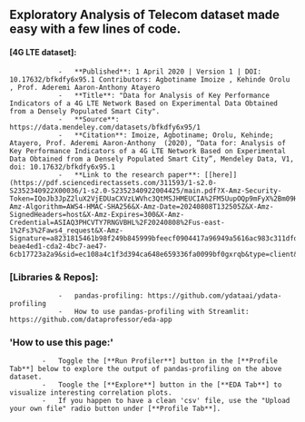 ## Exploratory Analysis of Telecom dataset made easy with a few lines of code.
#### [**4G LTE** dataset]:   
                -   **Published**: 1 April 2020 | Version 1 | DOI: 10.17632/bfkdfy6x95.1 Contributors: Agbotiname Imoize , Kehinde Orolu , Prof. Aderemi Aaron-Anthony Atayero
                -   **Title**: "Data for Analysis of Key Performance Indicators of a 4G LTE Network Based on Experimental Data Obtained from a Densely Populated Smart City".   
                -   **Source**: https://data.mendeley.com/datasets/bfkdfy6x95/1 
                -   **Citation**: Imoize, Agbotiname; Orolu, Kehinde; Atayero, Prof. Aderemi Aaron-Anthony  (2020), “Data for: Analysis of Key Performance Indicators of a 4G LTE Network Based on Experimental Data Obtained from a Densely Populated Smart City”, Mendeley Data, V1, doi: 10.17632/bfkdfy6x95.1                                
                -   **Link to the research paper**: [[here]](https://pdf.sciencedirectassets.com/311593/1-s2.0-S2352340922X00036/1-s2.0-S2352340922004425/main.pdf?X-Amz-Security-Token=IQoJb3JpZ2luX2VjEDUaCXVzLWVhc3QtMSJHMEUCIA%2FM5UupOQp9mFyX%2Bm09HVO30rZGEUytCaHJG0mIOYAhAiEAti8yVy9QPPvpGYKvjX%2Flz7LGae7G4iCkdV%2FEiH8xPNwqswUILhAFGgwwNTkwMDM1NDY4NjUiDIqNMzR7%2F8zT90NCZiqQBVAQWbzXpXN0h4nl8kB318bFof8j1QyzMRjpt6XMaMbPQiaHk48wL5Fx4OKxabiwvIBrDdF7P%2BYXdCf6Mc3PvP4fC81whFMc9zFu4MuF3OyKw%2FikcvHadPX9XeMuCeauLLbJd7iTQKJlCPbFqUKwZUsjR6Mcuo6%2BCyKLryrqcMtGjYqSHYU0Ig%2FfYYg70fM1umvG2pNuqPGxNKbwwkYzE3MYgKO1BHENXngumsNRqC6HyMSsZHLxz99UNkScF4aoLfW0ImAPmKog9DE4YXB45zMWDJdRHk4zJVpf%2B%2Bn5URl7hsX1H3o0G8yx4KGUQdgm4WkQNBidI3DizZtNp73wHREhbSKoHNqavNuT0hrg9Y0TMnQS1jhr5osQkfcJjWfGY3SqOoAzwSzu5Jhq%2FHICW66I4KwlxVfTWXVn8gr%2B6DrRZNTu9jm7IrGSCLOXKyoAKoFPwOUgvQRkwGprgSWZUZHODdagYOaksm7uUIitUyrS8TybramtFtDcBjrdRsO8w0smC%2FQ6GXC3OXpbgbTiClMdujRQYSmOLDsoz4ZxQDMyhFWx4k8mlg28XuRlv0e%2FjqYEKst4AhXv5GP7xpu3h%2BbuMdBKtRpACdK06atMZPrcqxjA7wjSBFKOYghSyJFgZu3o05esh%2ByjQQNTBH28trsLRvsZv1jaC9MCKXiU0r40CqD%2FOY4DTmLNdvGYmdF4zB%2BP9sK16NLWFq4URAtj8Iq3U1ls5ZFi5hlsT8LnG2UGPXDxyLPnPvklgHBrOnpo3hGuvZ3eyNPnRL9RBk7tXRV1dBJHxihVKJ37%2FtzVccttRPAwd7hOabmcyHO%2F3CAveLxKrGdH5U3UZTC5IyN18N%2FF3eV9hAyMGtx8opxTjDTbMIXy0rUGOrEBruKqm%2B1r9U9pjBEdWpeSQbfv5ClYqD%2Fi2MBYdtmghJiOufFBHGp3GXgfpcFheCEMiNKHyDUyMrjEPx3whHo%2BvY5R%2FYyVwDl52MZMr65PaBGef87Kz66T4T7W6bXnDrA2NIj7odfOweOMfdjiHY7JDFqjagur2xgVQRLaFjzmZGCQpiK0kI5WNflIujlVFZKZYHmXCezBsxGLDm1KPAhBRrVPoJYjo6Y7OSNHJ15VMZ4r&X-Amz-Algorithm=AWS4-HMAC-SHA256&X-Amz-Date=20240808T132505Z&X-Amz-SignedHeaders=host&X-Amz-Expires=300&X-Amz-Credential=ASIAQ3PHCVTY7RNGVBHL%2F20240808%2Fus-east-1%2Fs3%2Faws4_request&X-Amz-Signature=a8231815461b98f249b845999bfeecf0904417a96949a5616ac983c311dfd946&hash=751aafd369f42d801891a4943e0ae0823d5bc73c5e8b284a462facaa37b920f4&host=68042c943591013ac2b2430a89b270f6af2c76d8dfd086a07176afe7c76c2c61&pii=S2352340922004425&tid=spdf-beae4ed1-cda2-4bc7-ae47-6cb17723a2a9&sid=ec108a4c1f3d394ca648e659336fa0099bf0gxrqb&type=client&tsoh=d3d3LnNjaWVuY2VkaXJlY3QuY29t&ua=090b5b05040304525b&rr=8affd4904f1fb28e&cc=in)

### [Libraries & Repos]:   
                -   pandas-profiling: https://github.com/ydataai/ydata-profiling
                -   How to use pandas-profiling with Streamlit: https://github.com/dataprofessor/eda-app 
                
### 'How to use this page:'

            -   Toggle the [**Run Profiler**] button in the [**Profile Tab**] below to explore the output of pandas-profiling on the above dataset.
            -   Toogle the [**Explore**] button in the [**EDA Tab**] to visualize interesting correlation plots.
            -   If you happen to have a clean 'csv' file, use the "Upload your own file" radio button under [**Profile Tab**].   

